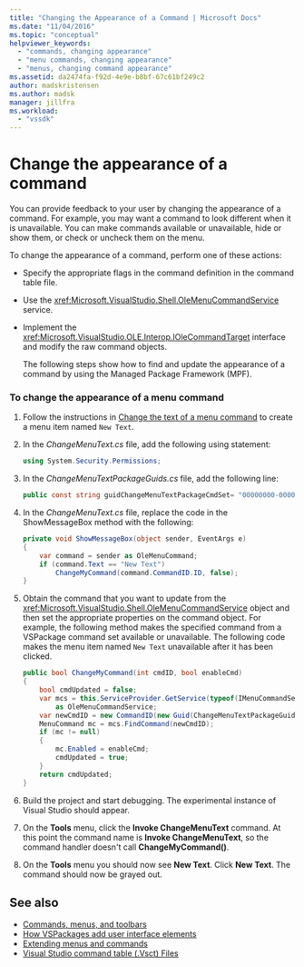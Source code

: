```yaml
---
title: "Changing the Appearance of a Command | Microsoft Docs"
ms.date: "11/04/2016"
ms.topic: "conceptual"
helpviewer_keywords:
  - "commands, changing appearance"
  - "menu commands, changing appearance"
  - "menus, changing command appearance"
ms.assetid: da2474fa-f92d-4e9e-b8bf-67c61bf249c2
author: madskristensen
ms.author: madsk
manager: jillfra
ms.workload:
  - "vssdk"
---
```

# Change the appearance of a command
You can provide feedback to your user by changing the appearance of a command. For example, you may want a command to look different when it is unavailable. You can make commands available or unavailable, hide or show them, or check or uncheck them on the menu.

To change the appearance of a command, perform one of these actions:

- Specify the appropriate flags in the command definition in the command table file.

- Use the <xref:Microsoft.VisualStudio.Shell.OleMenuCommandService> service.

- Implement the <xref:Microsoft.VisualStudio.OLE.Interop.IOleCommandTarget> interface and modify the raw command objects.

  The following steps show how to find and update the appearance of a command by using the Managed Package Framework (MPF).

### To change the appearance of a menu command

1. Follow the instructions in [Change the text of a menu command](../extensibility/changing-the-text-of-a-menu-command.md) to create a menu item named `New Text`.

2. In the *ChangeMenuText.cs* file, add the following using statement:

    ```csharp
    using System.Security.Permissions;
    ```

3. In the *ChangeMenuTextPackageGuids.cs* file, add the following line:

    ```csharp
    public const string guidChangeMenuTextPackageCmdSet= "00000000-0000-0000-0000-00000000";  // get the GUID from the .vsct file
    ```

4. In the *ChangeMenuText.cs* file, replace the code in the ShowMessageBox method with the following:

    ```csharp
    private void ShowMessageBox(object sender, EventArgs e)
    {
        var command = sender as OleMenuCommand;
        if (command.Text == "New Text")
            ChangeMyCommand(command.CommandID.ID, false);
    }
    ```

5. Obtain the command that you want to update from the <xref:Microsoft.VisualStudio.Shell.OleMenuCommandService> object and then set the appropriate properties on the command object. For example, the following method makes the specified command from a VSPackage command set available or unavailable. The following code makes the menu item named `New Text` unavailable after it has been clicked.

    ```csharp
    public bool ChangeMyCommand(int cmdID, bool enableCmd)
    {
        bool cmdUpdated = false;
        var mcs = this.ServiceProvider.GetService(typeof(IMenuCommandService))
            as OleMenuCommandService;
        var newCmdID = new CommandID(new Guid(ChangeMenuTextPackageGuids.guidChangeMenuTextPackageCmdSet), cmdID);
        MenuCommand mc = mcs.FindCommand(newCmdID);
        if (mc != null)
        {
            mc.Enabled = enableCmd;
            cmdUpdated = true;
        }
        return cmdUpdated;
    }
    ```

6. Build the project and start debugging. The experimental instance of Visual Studio should appear.

7. On the **Tools** menu, click the **Invoke ChangeMenuText** command. At this point the command name is **Invoke ChangeMenuText**, so the command handler doesn't call **ChangeMyCommand()**.

8. On the **Tools** menu you should now see **New Text**. Click **New Text**. The command should now be grayed out.

## See also
- [Commands, menus, and toolbars](../extensibility/internals/commands-menus-and-toolbars.md)
- [How VSPackages add user interface elements](../extensibility/internals/how-vspackages-add-user-interface-elements.md)
- [Extending menus and commands](../extensibility/extending-menus-and-commands.md)
- [Visual Studio command table (.Vsct) Files](../extensibility/internals/visual-studio-command-table-dot-vsct-files.md)

